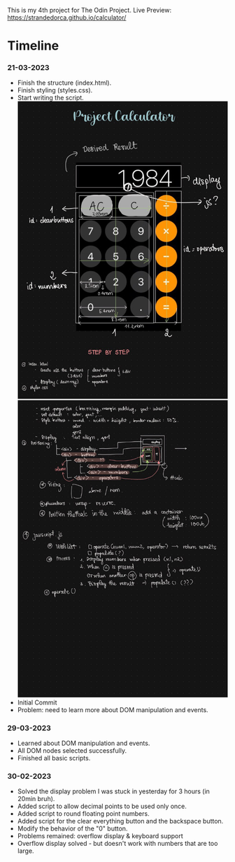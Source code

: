 This is my 4th project for The Odin Project.
Live Preview: https://strandedorca.github.io/calculator/
# Timeline
### 21-03-2023
- Finish the structure (index.html).
- Finish styling (styles.css).
- Start writing the script.
![draft1](images/1.jpg)
![draft2](images/2.jpg)
- Initial Commit
- Problem: need to learn more about DOM manipulation and events.

### 29-03-2023
- Learned about DOM manipulation and events.
- All DOM nodes selected successfully.
- Finished all basic scripts.

### 30-02-2023 
- Solved the display problem I was stuck in yesterday for 3 hours (in 20min bruh).
- Added script to allow decimal points to be used only once.
- Added script to round floating point numbers.
- Added script for the clear everything button and the backspace button.
- Modify the behavior of the "0" button.
- Problems remained: overflow display & keyboard support
- Overflow display solved - but doesn't work with numbers that are too large.